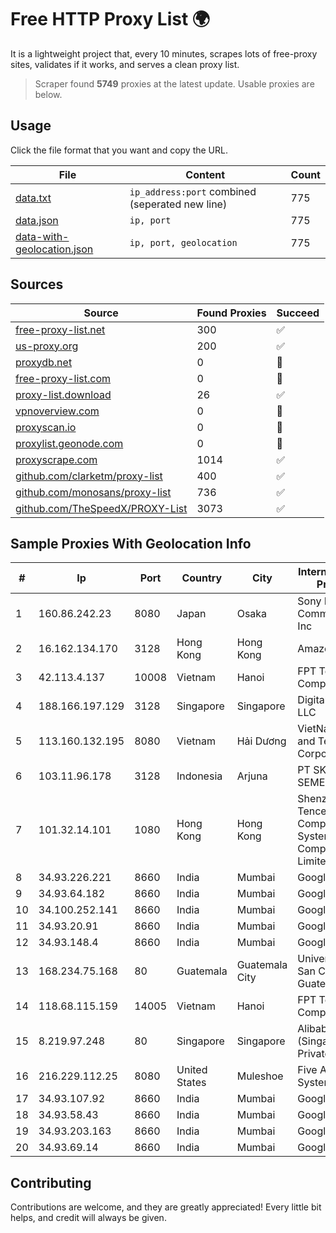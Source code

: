 
# Free HTTP Proxy List 🌍

It is a lightweight project that, every 10 minutes, scrapes lots of free-proxy sites, validates if it works, and serves a clean proxy list.


> Scraper found **5749** proxies at the latest update. Usable proxies are below.

## Usage

Click the file format that you want and copy the URL.


|File|Content|Count|
|----|-------|-----|
|[data.txt](https://raw.githubusercontent.com/themiralay/Proxy-List-World/master/data.txt)|`ip_address:port` combined (seperated new line)|775|
|[data.json](https://raw.githubusercontent.com/themiralay/Proxy-List-World/master/data.json)|`ip, port`|775|
|[data-with-geolocation.json](https://raw.githubusercontent.com/themiralay/Proxy-List-World/master/data-with-geolocation.json)|`ip, port, geolocation`|775|

## Sources

|Source|Found Proxies|Succeed|
|------|-------------|-------|
|[free-proxy-list.net](https://free-proxy-list.net)|300|✅|
|[us-proxy.org](https://www.us-proxy.org)|200|✅|
|[proxydb.net](http://proxydb.net)|0|🚫|
|[free-proxy-list.com](https://free-proxy-list.com/?page=&port=&type%5B%5D=http&type%5B%5D=https&up_time=0&search=Search)|0|🚫|
|[proxy-list.download](https://www.proxy-list.download/HTTP)|26|✅|
|[vpnoverview.com](https://vpnoverview.com/privacy/anonymous-browsing/free-proxy-servers)|0|🚫|
|[proxyscan.io](https://www.proxyscan.io)|0|🚫|
|[proxylist.geonode.com](https://proxylist.geonode.com/api/proxy-list?limit=300&page=1&sort_by=lastChecked&sort_type=desc&protocols=http,https)|0|🚫|
|[proxyscrape.com](https://api.proxyscrape.com/v2/?request=displayproxies&protocol=http&timeout=10000&country=all&ssl=all&anonymity=all)|1014|✅|
|[github.com/clarketm/proxy-list](https://raw.githubusercontent.com/clarketm/proxy-list/master/proxy-list-raw.txt)|400|✅|
|[github.com/monosans/proxy-list](https://raw.githubusercontent.com/monosans/proxy-list/main/proxies/http.txt)|736|✅|
|[github.com/TheSpeedX/PROXY-List](https://raw.githubusercontent.com/TheSpeedX/PROXY-List/master/http.txt)|3073|✅|


## Sample Proxies With Geolocation Info

|#|Ip|Port|Country|City|Internet Service Provider|
|-|--|----|-------|----|-------------------------|
|1|160.86.242.23|8080|Japan|Osaka|Sony Network Communications Inc|
|2|16.162.134.170|3128|Hong Kong|Hong Kong|Amazon.com|
|3|42.113.4.137|10008|Vietnam|Hanoi|FPT Telecom Company|
|4|188.166.197.129|3128|Singapore|Singapore|DigitalOcean, LLC|
|5|113.160.132.195|8080|Vietnam|Hải Dương|VietNam Post and Telecom Corporation|
|6|103.11.96.178|3128|Indonesia|Arjuna|PT SKYLINE SEMESTA|
|7|101.32.14.101|1080|Hong Kong|Hong Kong|Shenzhen Tencent Computer Systems Company Limited|
|8|34.93.226.221|8660|India|Mumbai|Google LLC|
|9|34.93.64.182|8660|India|Mumbai|Google LLC|
|10|34.100.252.141|8660|India|Mumbai|Google LLC|
|11|34.93.20.91|8660|India|Mumbai|Google LLC|
|12|34.93.148.4|8660|India|Mumbai|Google LLC|
|13|168.234.75.168|80|Guatemala|Guatemala City|Universidad de San Carlos de Guatemala|
|14|118.68.115.159|14005|Vietnam|Hanoi|FPT Telecom Company|
|15|8.219.97.248|80|Singapore|Singapore|Alibaba Cloud (Singapore) Private Limited|
|16|216.229.112.25|8080|United States|Muleshoe|Five Area Systems, LLC|
|17|34.93.107.92|8660|India|Mumbai|Google LLC|
|18|34.93.58.43|8660|India|Mumbai|Google LLC|
|19|34.93.203.163|8660|India|Mumbai|Google LLC|
|20|34.93.69.14|8660|India|Mumbai|Google LLC|



## Contributing

Contributions are welcome, and they are greatly appreciated! Every
little bit helps, and credit will always be given.


